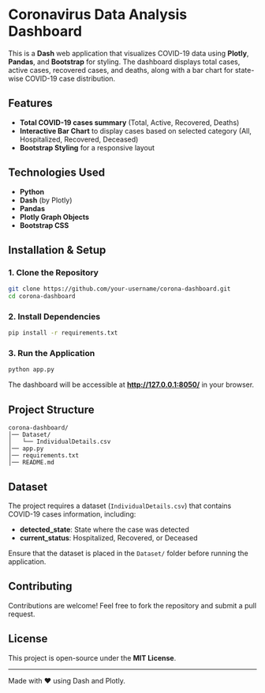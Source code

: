 # Coronavirus Data Analysis Dashboard

This is a **Dash** web application that visualizes COVID-19 data using **Plotly**, **Pandas**, and **Bootstrap** for styling. The dashboard displays total cases, active cases, recovered cases, and deaths, along with a bar chart for state-wise COVID-19 case distribution.

## Features
- **Total COVID-19 cases summary** (Total, Active, Recovered, Deaths)
- **Interactive Bar Chart** to display cases based on selected category (All, Hospitalized, Recovered, Deceased)
- **Bootstrap Styling** for a responsive layout

## Technologies Used
- **Python**
- **Dash** (by Plotly)
- **Pandas**
- **Plotly Graph Objects**
- **Bootstrap CSS**

## Installation & Setup

### 1. Clone the Repository
```sh
git clone https://github.com/your-username/corona-dashboard.git
cd corona-dashboard
```

### 2. Install Dependencies
```sh
pip install -r requirements.txt
```

### 3. Run the Application
```sh
python app.py
```

The dashboard will be accessible at **http://127.0.0.1:8050/** in your browser.

## Project Structure
```
corona-dashboard/
│── Dataset/
│   └── IndividualDetails.csv
│── app.py
│── requirements.txt
│── README.md
```

## Dataset
The project requires a dataset (`IndividualDetails.csv`) that contains COVID-19 cases information, including:
- **detected_state**: State where the case was detected
- **current_status**: Hospitalized, Recovered, or Deceased

Ensure that the dataset is placed in the `Dataset/` folder before running the application.

## Contributing
Contributions are welcome! Feel free to fork the repository and submit a pull request.

## License
This project is open-source under the **MIT License**.

---
Made with ❤️ using Dash and Plotly.


